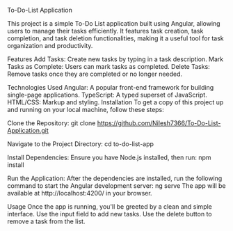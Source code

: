 To-Do-List Application

This project is a simple To-Do List application built using Angular, allowing users to manage their tasks efficiently. It features task creation, task completion, and task deletion functionalities, making it a useful tool for task organization and productivity.

Features
Add Tasks: Create new tasks by typing in a task description.
Mark Tasks as Complete: Users can mark tasks as completed.
Delete Tasks: Remove tasks once they are completed or no longer needed.

Technologies Used
Angular: A popular front-end framework for building single-page applications.
TypeScript: A typed superset of JavaScript.
HTML/CSS: Markup and styling.
Installation
To get a copy of this project up and running on your local machine, follow these steps:

Clone the Repository:
git clone https://github.com/Nilesh7366/To-Do-List-Application.git

Navigate to the Project Directory:
cd to-do-list-app

Install Dependencies: Ensure you have Node.js installed, then run:
npm install

Run the Application: After the dependencies are installed, run the following command to start the Angular development server:
ng serve
The app will be available at http://localhost:4200/ in your browser.

Usage
Once the app is running, you'll be greeted by a clean and simple interface.
Use the input field to add new tasks.
Use the delete button to remove a task from the list.